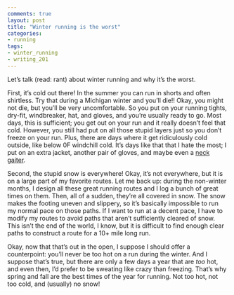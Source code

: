 ```yaml
---
comments: true
layout: post
title: "Winter running is the worst"
categories:
- running
tags:
- winter_running
- writing_201
---
```


Let’s talk (read: rant) about winter running and why it’s the worst.<!-- more -->

First, it’s cold out there! In the summer you can run in shorts and often shirtless. Try that during a Michigan winter and you’ll die!! Okay, you might not die, but you’ll be very uncomfortable. So you put on your running tights, dry-fit, windbreaker, hat, and gloves, and you’re usually ready to go. Most days, this is sufficient; you get out on your run and it really doesn’t feel that cold. However, you still had put on all those stupid layers just so you don’t freeze on your run. Plus, there are days where it get ridiculously cold outside, like below 0F windchill cold. It’s days like that that I hate the most; I put on an extra jacket, another pair of gloves, and maybe even a [neck gaiter](http://www.bulabula.com/product/typhoon-therma-fleece-neck-gator-2/).

Second, the stupid snow is everywhere! Okay, it’s not everywhere, but it is on a large part of my favorite routes. Let me back up: during the non-winter months, I design all these great running routes and I log a bunch of great times on them. Then, all of a sudden, they’re all covered in snow. The snow makes the footing uneven and slippery, so it’s basically impossible to run my normal pace on those paths. If I want to run at a decent pace, I have to modify my routes to avoid paths that aren’t sufficiently cleared of snow. This isn’t the end of the world, I know, but it is difficult to find enough clear paths to construct a route for a 10+ mile long run.

Okay, now that that’s out in the open, I suppose I should offer a counterpoint: you’ll never be too hot on a run during the winter. And I suppose that’s true, but there are only a few days a year that are _too_ hot, and even then, I’d prefer to be sweating like crazy than freezing. That’s why spring and fall are the best times of the year for running. Not too hot, not too cold, and (usually) no snow!

